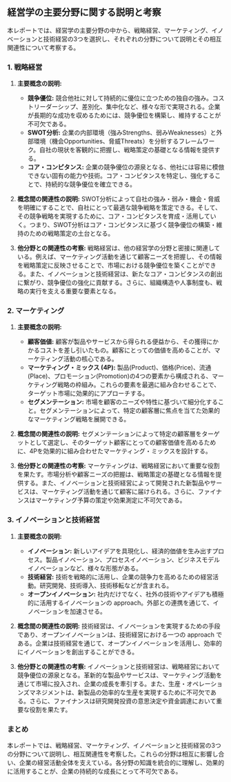 ## 経営学の主要分野に関する説明と考察

本レポートでは、経営学の主要分野の中から、戦略経営、マーケティング、イノベーションと技術経営の3つを選択し、それぞれの分野について説明とその相互関連性について考察する。

### 1. 戦略経営

1. **主要概念の説明:**
    * **競争優位:**  競合他社に対して持続的に優位に立つための独自の強み。コストリーダーシップ、差別化、集中化など、様々な形で実現される。企業が長期的な成功を収めるためには、競争優位を構築し、維持することが不可欠である。
    * **SWOT分析:** 企業の内部環境（強みStrengths、弱みWeaknesses）と外部環境（機会Opportunities、脅威Threats）を分析するフレームワーク。自社の現状を客観的に把握し、戦略策定の基礎となる情報を提供する。
    * **コア・コンピタンス:** 企業の競争優位の源泉となる、他社には容易に模倣できない固有の能力や技術。コア・コンピタンスを特定し、強化することで、持続的な競争優位を確立できる。

2. **概念間の関連性の説明:**
    SWOT分析によって自社の強み・弱み・機会・脅威を明確にすることで、自社にとって最適な競争戦略を策定できる。そして、その競争戦略を実現するために、コア・コンピタンスを育成・活用していく。つまり、SWOT分析はコア・コンピタンスに基づく競争優位の構築・維持のための戦略策定の土台となる。

3. **他分野との関連性の考察:**
    戦略経営は、他の経営学の分野と密接に関連している。例えば、マーケティング活動を通じて顧客ニーズを把握し、その情報を戦略策定に反映させることで、市場における競争優位を築くことができる。また、イノベーションと技術経営は、新たなコア・コンピタンスの創出に繋がり、競争優位の強化に貢献する。さらに、組織構造や人事制度も、戦略の実行を支える重要な要素となる。


### 2. マーケティング

1. **主要概念の説明:**
    * **顧客価値:** 顧客が製品やサービスから得られる便益から、その獲得にかかるコストを差し引いたもの。顧客にとっての価値を高めることが、マーケティング活動の核心である。
    * **マーケティング・ミックス (4P):** 製品(Product)、価格(Price)、流通(Place)、プロモーション(Promotion)の4つの要素から構成される、マーケティング戦略の枠組み。これらの要素を最適に組み合わせることで、ターゲット市場に効果的にアプローチする。
    * **セグメンテーション:** 市場を顧客のニーズや特性に基づいて細分化すること。セグメンテーションによって、特定の顧客層に焦点を当てた効果的なマーケティング戦略を展開できる。

2. **概念間の関連性の説明:**
    セグメンテーションによって特定の顧客層をターゲットとして選定し、そのターゲット顧客にとっての顧客価値を高めるために、4Pを効果的に組み合わせたマーケティング・ミックスを設計する。

3. **他分野との関連性の考察:**
    マーケティングは、戦略経営において重要な役割を果たす。市場分析や顧客ニーズの把握は、戦略策定の基礎となる情報を提供する。また、イノベーションと技術経営によって開発された新製品やサービスは、マーケティング活動を通じて顧客に届けられる。さらに、ファイナンスはマーケティング予算の策定や効果測定に不可欠である。


### 3. イノベーションと技術経営

1. **主要概念の説明:**
    * **イノベーション:** 新しいアイデアを具現化し、経済的価値を生み出すプロセス。製品イノベーション、プロセスイノベーション、ビジネスモデルイノベーションなど、様々な形態がある。
    * **技術経営:** 技術を戦略的に活用し、企業の競争力を高めるための経営活動。研究開発、技術導入、技術移転などが含まれる。
    * **オープンイノベーション:** 社内だけでなく、社外の技術やアイデアも積極的に活用するイノベーションの approach。外部との連携を通じて、イノベーションを加速させる。

2. **概念間の関連性の説明:**
    技術経営は、イノベーションを実現するための手段であり、オープンイノベーションは、技術経営における一つの approach である。企業は技術経営を通じて、オープンイノベーションを活用し、効率的にイノベーションを創出することができる。

3. **他分野との関連性の考察:**
    イノベーションと技術経営は、戦略経営において競争優位の源泉となる。革新的な製品やサービスは、マーケティング活動を通じて市場に投入され、企業の成長を牽引する。また、生産・オペレーションズマネジメントは、新製品の効率的な生産を実現するために不可欠である。さらに、ファイナンスは研究開発投資の意思決定や資金調達において重要な役割を果たす。


### まとめ

本レポートでは、戦略経営、マーケティング、イノベーションと技術経営の3つの分野について説明し、相互関連性を考察した。これらの分野は相互に影響し合い、企業の経営活動全体を支えている。各分野の知識を統合的に理解し、効果的に活用することが、企業の持続的な成長にとって不可欠である。
